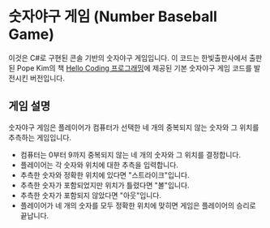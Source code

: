 # 숫자야구 게임 (Number Baseball Game)

이것은 C#로 구현된 콘솔 기반의 숫자야구 게임입니다. 이 코드는 한빛출판사에서 출판된 Pope Kim의 책 [Hello Coding 프로그래밍](https://www.hanbit.co.kr/store/books/look.php?p_code=B6832340619)에 제공된 기본 숫자야구 게임 코드를 발전시킨 버전입니다.

## 게임 설명

숫자야구 게임은 플레이어가 컴퓨터가 선택한 네 개의 중복되지 않는 숫자와 그 위치를 추측하는 게임입니다.

- 컴퓨터는 0부터 9까지 중복되지 않는 네 개의 숫자와 그 위치를 결정합니다.
- 플레이어는 각 숫자와 위치에 대한 추측을 입력합니다.
- 추측한 숫자와 정확한 위치에 있다면 "스트라이크"입니다.
- 추측한 숫자가 포함되었지만 위치가 틀렸다면 "볼"입니다.
- 추측한 숫자가 포함되지 않았다면 "아웃"입니다.
- 플레이어가 네 개의 숫자를 모두 정확한 위치에 맞히면 게임은 플레이어의 승리로 끝납니다.
